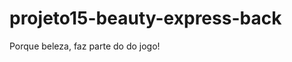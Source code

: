 # projeto15-beauty-express-back
Porque beleza, faz parte do do jogo!

<!-- MONGO_URI = mongodb://localhost:27017 -->
